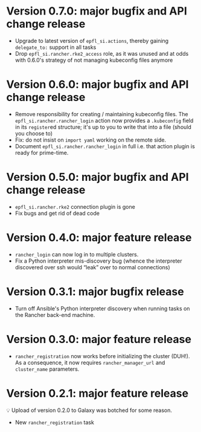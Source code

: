 # Version 0.7.0: major bugfix and API change release

- Upgrade to latest version of `epfl_si.actions`, thereby gaining `delegate_to:` support in all tasks
- Drop `epfl_si.rancher.rke2_access` role, as it was unused and at odds with 0.6.0's strategy of not managing kubeconfig files anymore

# Version 0.6.0: major bugfix and API change release

- Remove responsibility for creating / maintaining kubeconfig files.
  The `epfl_si.rancher.rancher_login` action now provides a `.kubeconfig`
  field in its `register`ed structure; it's up to you to write that
  into a file (should you choose to)
- Fix: do not insist on `import yaml` working on the remote side.
- Document `epfl_si.rancher.rancher_login` in full i.e. that action
  plugin is ready for prime-time.

# Version 0.5.0: major bugfix and API change release

- `epfl_si.rancher.rke2` connection plugin is gone
- Fix bugs and get rid of dead code

# Version 0.4.0: major feature release

- `rancher_login` can now log in to multiple clusters.
- Fix a Python interpreter mis-discovery bug (whence the interpreter discovered over ssh would “leak” over to normal connections)

# Version 0.3.1: major bugfix release

- Turn off Ansible's Python interpreter discovery when running tasks on the Rancher back-end machine.

# Version 0.3.0: major feature release

- `rancher_registration` now works before initializing the cluster (DUH!). As a consequence, it now requires `rancher_manager_url` and `cluster_name` parameters.

# Version 0.2.1: major feature release

💡 Upload of version 0.2.0 to Galaxy was botched for some reason.

- New `rancher_registration` task
